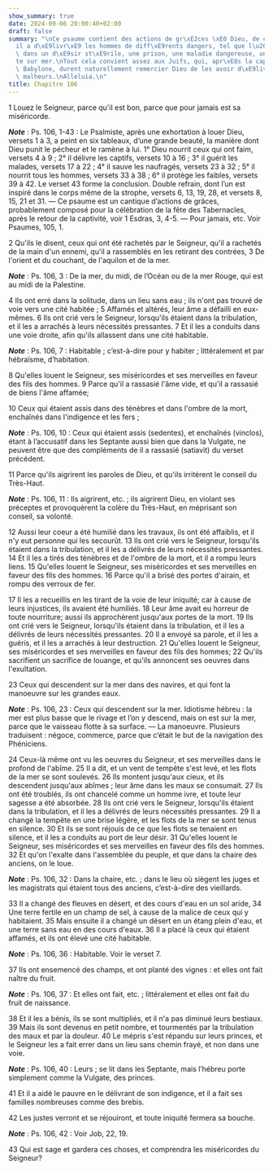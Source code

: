 ```yaml
---
show_summary: true
date: 2024-09-06 20:00:40+02:00
draft: false
summary: "\nCe psaume contient des actions de gr\xE2ces \xE0 Dieu, de ce qu\u2019\
  il a d\xE9livr\xE9 les hommes de diff\xE9rents dangers, tel que l\u2019\xE9garement\
  \ dans un d\xE9sir st\xE9rile, une prison, une maladie dangereuse, une temp\xEA\
  te sur mer.\nTout cela convient assez aux Juifs, qui, apr\xE8s la captivit\xE9 de\
  \ Babylone, durent naturellement remercier Dieu de les avoir d\xE9livr\xE9s de ces\
  \ malheurs.\nAlleluia.\n"
title: Chapitre 106
---
```





1 Louez le Seigneur, parce qu'il est bon, parce que pour jamais est sa miséricorde.

***Note*** :  Ps. 106, 1-43 : Le Psalmiste, après une exhortation à louer Dieu, versets 1 à 3, a peint en six tableaux, d’une grande beauté, la manière dont Dieu punit le pécheur et le ramène à lui. 1° Dieu nourrit ceux qui ont faim, versets 4 à 9 ; 2° il délivre les captifs, versets 10 à 16 ; 3° il guérit les malades, versets 17 à 22 ; 4° il sauve les naufragés, versets 23 à 32 ; 5° il nourrit tous les hommes, versets 33 à 38 ; 6° il protège les faibles, versets 39 à 42. Le verset 43 forme la conclusion. Double refrain, dont l’un est inspiré dans le corps même de la strophe, versets 6, 13, 19, 28, et versets 8, 15, 21 et 31. ― Ce psaume est un cantique d’actions de grâces, probablement composé pour la célébration de la fête des Tabernacles, après le retour de la captivité, voir 1 Esdras, 3, 4-5. ― Pour jamais, etc. Voir Psaumes, 105, 1.

2 Qu'ils le disent, ceux qui ont été rachetés par le Seigneur, qu'il a rachetés de la main d'un ennemi, qu'il a rassemblés en les retirant des contrées, 3 De l'orient et du couchant, de l'aquilon et de la mer.

***Note*** :  Ps. 106, 3 : De la mer, du midi, de l’Océan ou de la mer Rouge, qui est au midi de la Palestine.


4 Ils ont erré dans la solitude, dans un lieu sans eau ; ils n'ont pas trouvé de voie vers une cité habitée ; 5 Affamés et altérés, leur âme a défailli en eux-mêmes. 6 Ils ont crié vers le Seigneur, lorsqu'ils étaient dans la tribulation, et il les a arrachés à leurs nécessités pressantes. 7 Et il les a conduits dans une voie droite, afin qu'ils allassent dans une cité habitable.

***Note*** :  Ps. 106, 7 : Habitable ; c’est-à-dire pour y habiter ; littéralement et par hébraïsme, d’habitation.

8 Qu'elles louent le Seigneur, ses miséricordes et ses merveilles en faveur des fils des hommes. 9 Parce qu'il a rassasié l'âme vide, et qu'il a rassasié de biens l'âme affamée;


10 Ceux qui étaient assis dans des ténèbres et dans l'ombre de la mort, enchaînés dans l'indigence et les fers ;

***Note*** :  Ps. 106, 10 : Ceux qui étaient assis (sedentes), et enchaînés (vinclos), étant à l’accusatif dans les Septante aussi bien que dans la Vulgate, ne peuvent être que des compléments de il a rassasié (satiavit) du verset précédent.

11 Parce qu'ils aigrirent les paroles de Dieu, et qu'ils irritèrent le conseil du Très-Haut.

***Note*** :  Ps. 106, 11 : Ils aigrirent, etc. ; ils aigrirent Dieu, en violant ses préceptes et provoquèrent la colère du Très-Haut, en méprisant son conseil, sa volonté.

12 Aussi leur coeur a été humilié dans les travaux, ils ont été affaiblis, et il n'y eut personne qui les secourût. 13 Ils ont crié vers le Seigneur, lorsqu'ils étaient dans la tribulation, et il les a délivrés de leurs nécessités pressantes. 14 Et il les a tirés des ténèbres et de l'ombre de la mort, et il a rompu leurs liens. 15 Qu'elles louent le Seigneur, ses miséricordes et ses merveilles en faveur des fils des hommes. 16 Parce qu'il a brisé des portes d'airain, et rompu des verroux de fer.


17 Il les a recueillis en les tirant de la voie de leur iniquité; car à cause de leurs injustices, ils avaient été humiliés. 18 Leur âme avait eu horreur de toute nourriture; aussi ils approchèrent jusqu'aux portes de la mort. 19 Ils ont crié vers le Seigneur, lorsqu'ils étaient dans la tribulation, et il les a délivrés de leurs nécessités pressantes. 20 Il a envoyé sa parole, et il les a guéris, et il les a arrachés à leur destruction. 21 Qu'elles louent le Seigneur, ses miséricordes et ses merveilles en faveur des fils des hommes; 22 Qu'ils sacrifient un sacrifice de louange, et qu'ils annoncent ses oeuvres dans l'exultation.


23 Ceux qui descendent sur la mer dans des navires, et qui font la manoeuvre sur les grandes eaux.

***Note*** :  Ps. 106, 23 : Ceux qui descendent sur la mer. Idiotisme hébreu : la mer est plus basse que le rivage et l’on y descend, mais on est sur la mer, parce que le vaisseau flotte à sa surface. ― La manoeuvre. Plusieurs traduisent : négoce, commerce, parce que c’était le but de la navigation des Phéniciens.

24 Ceux-là même ont vu les oeuvres du Seigneur, et ses merveilles dans le profond de l'abîme. 25 Il a dit, et un vent de tempête s'est levé, et les flots de la mer se sont soulevés. 26 Ils montent jusqu'aux cieux, et ils descendent jusqu'aux abîmes ; leur âme dans les maux se consumait. 27 Ils ont été troublés, ils ont chancelé comme un homme ivre, et toute leur sagesse a été absorbée. 28 Ils ont crié vers le Seigneur, lorsqu'ils étaient dans la tribulation, et il les a délivrés de leurs nécessités pressantes. 29 Il a changé la tempête en une brise légère, et les flots de la mer se sont tenus en silence. 30 Et ils se sont réjouis de ce que les flots se tenaient en silence, et il les a conduits au port de leur désir. 31 Qu'elles louent le Seigneur, ses miséricordes et ses merveilles en faveur des fils des hommes. 32 Et qu'on l'exalte dans l'assemblée du peuple, et que dans la chaire des anciens, on le loue.

***Note*** :  Ps. 106, 32 : Dans la chaire, etc. ; dans le lieu où siègent les juges et les magistrats qui étaient tous des anciens, c’est-à-dire des vieillards.


33 Il a changé des fleuves en désert, et des cours d'eau en un sol aride, 34 Une terre fertile en un champ de sel, à cause de la malice de ceux qui y habitaient. 35 Mais ensuite il a changé un désert en un étang plein d'eau, et une terre sans eau en des cours d'eaux. 36 Il a placé là ceux qui étaient affamés, et ils ont élevé une cité habitable.

***Note*** :  Ps. 106, 36 : Habitable. Voir le verset 7.

37 Ils ont ensemencé des champs, et ont planté des vignes : et elles ont fait naître du fruit.

***Note*** :  Ps. 106, 37 : Et elles ont fait, etc. ; littéralement et elles ont fait du fruit de naissance.

38 Et il les a bénis, ils se sont multipliés, et il n'a pas diminué leurs bestiaux. 39 Mais ils sont devenus en petit nombre, et tourmentés par la tribulation des maux et par la douleur. 40 Le mépris s'est répandu sur leurs princes, et le Seigneur les a fait errer dans un lieu sans chemin frayé, et non dans une voie.

***Note*** :  Ps. 106, 40 : Leurs ; se lit dans les Septante, mais l’hébreu porte simplement comme la Vulgate, des princes.

41 Et il a aidé le pauvre en le délivrant de son indigence, et il a fait ses familles nombreuses comme des brebis.


42 Les justes verront et se réjouiront, et toute iniquité fermera sa bouche.

***Note*** :  Ps. 106, 42 : Voir Job, 22, 19.

43 Qui est sage et gardera ces choses, et comprendra les miséricordes du Seigneur?

